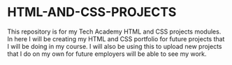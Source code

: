 # HTML-AND-CSS-PROJECTS
This repository is for my Tech Academy HTML and CSS projects modules.
In here I will be creating my HTML and CSS portfolio for future projects that I will be doing in my course.
I will also be using this to upload new projects that I do on my own for future employers will be able to see my work.
